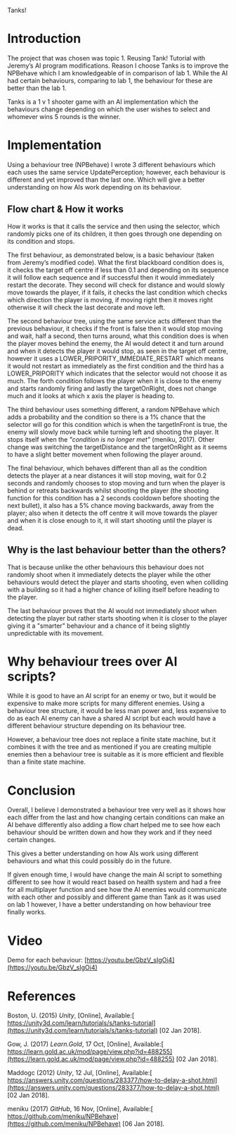 Tanks!

# **Introduction**

The project that was chosen was topic 1. Reusing Tank! Tutorial with Jeremy’s AI program modifications. Reason I choose Tanks is to improve the NPBehave which I am knowledgeable of in comparison of lab 1. While the AI had certain behaviours, comparing to lab 1, the behaviour for these are better than the lab 1.

Tanks is a 1 v 1 shooter game with an AI implementation which the behaviours change depending on which the user wishes to select and whomever wins 5 rounds is the winner.

# **Implementation**

Using a behaviour tree (NPBehave) I wrote 3 different behaviours which each uses the same service UpdatePerception; however, each behaviour is different and yet improved than the last one. Which will give a better understanding on how AIs work depending on its behaviour.

## **Flow chart & How it works**

How it works is that it calls the service and then using the selector, which randomly picks one of its children, it then goes through one depending on its condition and stops.

The first behaviour, as demonstrated below, is a basic behaviour (taken from Jeremy’s modified code). What the first blackboard condition does is, it checks the target off centre if less than 0.1 and depending on its sequence it will follow each sequence and if successful then it would immediately restart the decorate. They second will check for distance and would slowly move towards the player, if it fails, it checks the last condition which checks which direction the player is moving, if moving right then it moves right otherwise it will check the last decorate and move left.

The second behaviour tree, using the same service acts different than the previous behaviour, it checks if the front is false then it would stop moving and wait, half a second, then turns around, what this condition does is when the player moves behind the enemy, the AI would detect it and turn around and when it detects the player it would stop, as seen in the target off centre, however it uses a LOWER_PRIPORITY_IMMEDIATE_RESTART which means it would not restart as immediately as the first condition and the third has a LOWER_PRIPORITY which indicates that the selector would not choose it as much. The forth condition follows the player when it is close to the enemy and starts randomly firing and lastly the targetOnRight, does not change much and it looks at which x axis the player is heading to.

 

The third behaviour uses something different, a random NPBehave which adds a probability and the condition so there is a 1% chance that the selector will go for this condition which is when the targetInFront is true, the enemy will slowly move back while turning left and shooting the player. It stops itself when the *"condition is no longer met"* (meniku, 2017)*.* Other change was switching the targetDistance and the targetOnRight as it seems to have a slight better movement when following the player around.

 

The final behaviour, which behaves different than all as the condition detects the player at a near distances it will stop moving, wait for 0.2 seconds and randomly chooses to stop moving and turn when the player is behind or retreats backwards whilst shooting the player (the shooting function for this condition has a 2 seconds cooldown before shooting the next bullet), it also has a 5% chance moving backwards, away from the player; also when it detects the off centre it will move towards the player and when it is close enough to it, it will start shooting until the player is dead.

 

## **Why is the last behaviour better than the others?**

That is because unlike the other behaviours this behaviour does not randomly shoot when it immediately detects the player while the other behaviours would detect the player and starts shooting, even when colliding with a building so it had a higher chance of killing itself before heading to the player.

The last behaviour proves that the AI would not immediately shoot when detecting the player but rather starts shooting when it is closer to the player giving it a "smarter" behaviour and a chance of it being slightly unpredictable with its movement.

# **Why behaviour trees over AI scripts?**

While it is good to have an AI script for an enemy or two, but it would be expensive to make more scripts for many different enemies. Using a behaviour tree structure, it would be less man power and, less expensive to do as each AI enemy can have a shared AI script but each would have a different behaviour structure depending on its behaviour tree.

However, a behaviour tree does not replace a finite state machine, but it combines it with the tree and as mentioned if you are creating multiple enemies then a behaviour tree is suitable as it is more efficient and flexible than a finite state machine.

# **Conclusion**

Overall, I believe I demonstrated a behaviour tree very well as it shows how each differ from the last and how changing certain conditions can make an AI behave differently also adding a flow chart helped me to see how each behaviour should be written down and how they work and if they need certain changes.

This gives a better understanding on how AIs work using different behaviours and what this could possibly do in the future.

If given enough time, I would have change the main AI script to something different to see how it would react based on health system and had a free for all multiplayer function and see how the AI enemies would communicate with each other and possibly and different game than Tank as it was used on lab 1 however, I have a better understanding on how behaviour tree finally works.

# **Video**

Demo for each behaviour: [https://youtu.be/GbzV_sIgOi4](https://youtu.be/GbzV_sIgOi4)

# **References**

Boston, U. (2015) *Unity*, [Online], Available:[ https://unity3d.com/learn/tutorials/s/tanks-tutorial](https://unity3d.com/learn/tutorials/s/tanks-tutorial) [02 Jan 2018].

Gow, J. (2017) *Learn.Gold*, 17 Oct, [Online], Available:[ https://learn.gold.ac.uk/mod/page/view.php?id=488255](https://learn.gold.ac.uk/mod/page/view.php?id=488255) [02 Jan 2018].

Maddogc (2012) *Unity*, 12 Jul, [Online], Available:[ https://answers.unity.com/questions/283377/how-to-delay-a-shot.html](https://answers.unity.com/questions/283377/how-to-delay-a-shot.html) [02 Jan 2018].

meniku (2017) *GitHub*, 16 Nov, [Online], Available:[ https://github.com/meniku/NPBehave](https://github.com/meniku/NPBehave) [06 Jan 2018].

 

 

